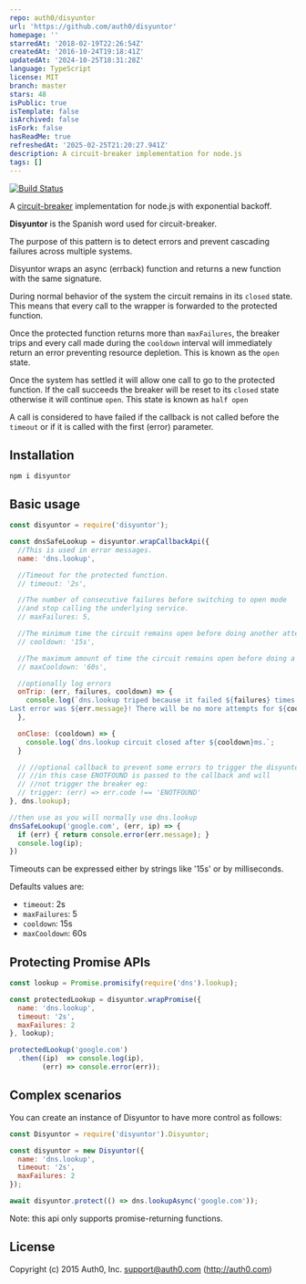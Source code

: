 ```yaml
---
repo: auth0/disyuntor
url: 'https://github.com/auth0/disyuntor'
homepage: ''
starredAt: '2018-02-19T22:26:54Z'
createdAt: '2016-10-24T19:18:41Z'
updatedAt: '2024-10-25T18:31:28Z'
language: TypeScript
license: MIT
branch: master
stars: 48
isPublic: true
isTemplate: false
isArchived: false
isFork: false
hasReadMe: true
refreshedAt: '2025-02-25T21:20:27.941Z'
description: A circuit-breaker implementation for node.js
tags: []
---
```


[![Build Status](https://travis-ci.org/auth0/disyuntor.svg?branch=master)](https://travis-ci.org/auth0/disyuntor)

A [circuit-breaker](http://martinfowler.com/bliki/CircuitBreaker.html) implementation for node.js with exponential backoff.

**Disyuntor** is the Spanish word used for circuit-breaker.

The purpose of this pattern is to detect errors and prevent cascading failures across multiple systems.

Disyuntor wraps an async (errback) function and returns a new function with the same signature.

During normal behavior of the system the circuit remains in its `closed` state. This means that every call to the wrapper is forwarded to the protected function.

Once the protected function returns more than `maxFailures`, the breaker trips and every call made during the `cooldown` interval will immediately return an error preventing resource depletion. This is known as the `open` state.

Once the system has settled it will allow one call to go to the protected function. If the call succeeds the breaker will be reset to its `closed` state otherwise it will continue `open`. This state is known as `half open`

A call is considered to have failed if the callback is not called before the `timeout` or if it is called with the first (error) parameter.

## Installation

```
npm i disyuntor
```

## Basic usage

```javascript
const disyuntor = require('disyuntor');

const dnsSafeLookup = disyuntor.wrapCallbackApi({
  //This is used in error messages.
  name: 'dns.lookup',

  //Timeout for the protected function.
  // timeout: '2s',

  //The number of consecutive failures before switching to open mode
  //and stop calling the underlying service.
  // maxFailures: 5,

  //The minimum time the circuit remains open before doing another attempt.
  // cooldown: '15s',

  //The maximum amount of time the circuit remains open before doing a new attempt.
  // maxCooldown: '60s',

  //optionally log errors
  onTrip: (err, failures, cooldown) => {
    console.log(`dns.lookup triped because it failed ${failures} times.
Last error was ${err.message}! There will be no more attempts for ${cooldown}ms.`);
  },

  onClose: (cooldown) => {
    console.log(`dns.lookup circuit closed after ${cooldown}ms.`;
  }

  // //optional callback to prevent some errors to trigger the disyuntor logic
  // //in this case ENOTFOUND is passed to the callback and will
  // //not trigger the breaker eg:
  // trigger: (err) => err.code !== 'ENOTFOUND'
}, dns.lookup);

//then use as you will normally use dns.lookup
dnsSafeLookup('google.com', (err, ip) => {
  if (err) { return console.error(err.message); }
  console.log(ip);
})
```

Timeouts can be expressed either by strings like '15s' or by milliseconds.

Defaults values are:

- `timeout`: 2s
- `maxFailures`: 5
- `cooldown`: 15s
- `maxCooldown`: 60s


## Protecting Promise APIs

```javascript
const lookup = Promise.promisify(require('dns').lookup);

const protectedLookup = disyuntor.wrapPromise({
  name: 'dns.lookup',
  timeout: '2s',
  maxFailures: 2
}, lookup);

protectedLookup('google.com')
  .then((ip)  => console.log(ip),
        (err) => console.error(err));
```

## Complex scenarios

You can create an instance of Disyuntor to have more control as follows:

```javascript
const Disyuntor = require('disyuntor').Disyuntor;

const disyuntor = new Disyuntor({
  name: 'dns.lookup',
  timeout: '2s',
  maxFailures: 2
});

await disyuntor.protect(() => dns.lookupAsync('google.com'));
```

Note: this api only supports promise-returning functions.
## License

Copyright (c) 2015 Auth0, Inc. <support@auth0.com> (http://auth0.com)


